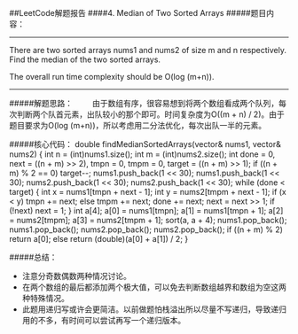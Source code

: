 ##LeetCode解题报告
####4. Median of Two Sorted Arrays
#####题目内容：
***
There are two sorted arrays nums1 and nums2 of size m and n respectively. Find the median of the two sorted arrays.

The overall run time complexity should be O(log (m+n)).
***

#####解题思路：
&#160;&#160;&#160;&#160;&#160;&#160;&#160;&#160;由于数组有序，很容易想到将两个数组看成两个队列，每次判断两个队首元素，出队较小的那个即可。时间复杂度为O((m + n) / 2)。由于题目要求为O(log (m+n))，所以考虑用二分法优化，每次出队一半的元素。

#####核心代码：
	double findMedianSortedArrays(vector<int>& nums1, vector<int>& nums2)
    {
        int n = (int)nums1.size();
        int m = (int)nums2.size();
        int done = 0, next = ((n + m) >> 2), tmpn = 0, tmpm = 0, target = ((n + m) >> 1);
        if ((n + m) % 2 == 0)
            target--;
        nums1.push_back(1 << 30);
        nums1.push_back(1 << 30);
        nums2.push_back(1 << 30);
        nums2.push_back(1 << 30);
        while (done < target)
        {
            int x = nums1[tmpn + next - 1];
            int y = nums2[tmpm + next - 1];
            if (x < y)
                tmpn += next;
            else
                tmpm += next;
            done += next;
            next = next >> 1;
            if (!next)
                next = 1;
        }
        int a[4];
        a[0] = nums1[tmpn];
        a[1] = nums1[tmpn + 1];
        a[2] = nums2[tmpm];
        a[3] = nums2[tmpm + 1];
        sort(a, a + 4);
        nums1.pop_back();
        nums1.pop_back();
        nums2.pop_back();
        nums2.pop_back();
        if ((n + m) % 2)
            return a[0];
        else
            return (double)(a[0] + a[1]) / 2;
    }

#####总结：
* 注意分奇数偶数两种情况讨论。
* 在两个数组的最后都添加两个极大值，可以免去判断数组越界和数组为空这两种特殊情况。
* 此题用递归写或许会更简洁。以前做题怕栈溢出所以尽量不写递归，导致递归用的不多，有时间可以尝试再写一个递归版本。